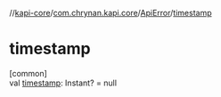 //[kapi-core](../../../index.md)/[com.chrynan.kapi.core](../index.md)/[ApiError](index.md)/[timestamp](timestamp.md)

# timestamp

[common]\
val [timestamp](timestamp.md): Instant? = null
